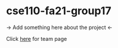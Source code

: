 # cse110-fa21-group17

  -> Add something here about the project <-

Click [here](admin/team.md) for team page